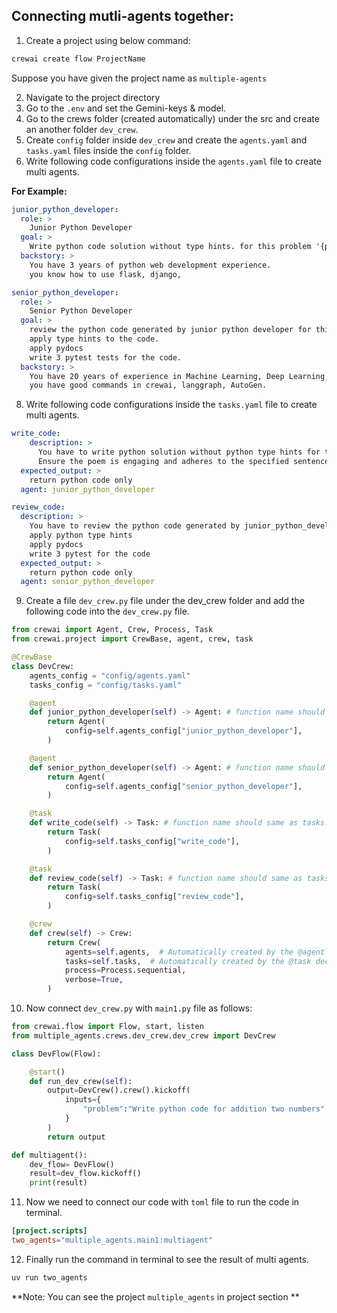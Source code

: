 ## Connecting mutli-agents together:

1. Create a project using below command:

```bash
crewai create flow ProjectName
```

Suppose you have given the project name as `multiple-agents`

2. Navigate to the project directory
3. Go to the `.env` and set the Gemini-keys & model.
4. Go to the crews folder (created automatically) under the src and create an another folder `dev_crew`.
5. Create `config` folder inside `dev_crew` and create the `agents.yaml` and `tasks.yaml` files inside the `config` folder.
6. Write following code configurations inside the `agents.yaml` file to create multi agents.

**For Example:**

```yaml
junior_python_developer:
  role: >
    Junior Python Developer
  goal: >
    Write python code solution without type hints. for this problem '{problem}'.
  backstory: >
    You have 3 years of python web development experience.
    you know how to use flask, django,

senior_python_developer:
  role: >
    Senior Python Developer
  goal: >
    review the python code generated by junior python developer for this problem '{problem}'.
    apply type hints to the code.
    apply pydocs
    write 3 pytest tests for the code.
  backstory: >
    You have 20 years of experience in Machine Learning, Deep Learning, Generative AI, Agentic AI and Python.
    you have good commands in crewai, langgraph, AutoGen.
```

8. Write following code configurations inside the `tasks.yaml` file to create multi agents.

```yaml
write_code:
    description: >
      You have to write python solution without python type hints for this problem '{problem}'
      Ensure the poem is engaging and adheres to the specified sentence count of {sentence_count}.
  expected_output: >
    return python code only
  agent: junior_python_developer

review_code:
  description: >
    You have to review the python code generated by junior_python_developer for this problem '{problem}'
    apply python type hints
    apply pydocs
    write 3 pytest for the code
  expected_output: >
    return python code only
  agent: senior_python_developer
```

9. Create a file `dev_crew.py` file under the dev_crew folder and add the following code into the `dev_crew.py` file.

```python
from crewai import Agent, Crew, Process, Task
from crewai.project import CrewBase, agent, crew, task

@CrewBase
class DevCrew:
    agents_config = "config/agents.yaml"
    tasks_config = "config/tasks.yaml"

    @agent
    def junior_python_developer(self) -> Agent: # function name should same as agents.yaml file
        return Agent(
            config=self.agents_config["junior_python_developer"],
        )

    @agent
    def senior_python_developer(self) -> Agent: # function name should same as agents.yaml file
        return Agent(
            config=self.agents_config["senior_python_developer"],
        )

    @task
    def write_code(self) -> Task: # function name should same as tasks.yaml file
        return Task(
            config=self.tasks_config["write_code"],
        )

    @task
    def review_code(self) -> Task: # function name should same as tasks.yaml file
        return Task(
            config=self.tasks_config["review_code"],
        )

    @crew
    def crew(self) -> Crew:
        return Crew(
            agents=self.agents,  # Automatically created by the @agent decorator
            tasks=self.tasks,  # Automatically created by the @task decorator
            process=Process.sequential,
            verbose=True,
        )
```

10. Now connect `dev_crew.py` with `main1.py` file as follows:

```python
from crewai.flow import Flow, start, listen
from multiple_agents.crews.dev_crew.dev_crew import DevCrew

class DevFlow(Flow):

    @start()
    def run_dev_crew(self):
        output=DevCrew().crew().kickoff(
            inputs={
                "problem":"Write python code for addition two numbers"
            }
        )
        return output

def multiagent():
    dev_flow= DevFlow()
    result=dev_flow.kickoff()
    print(result)

```

11. Now we need to connect our code with `toml` file to run the code in terminal.

```toml
[project.scripts]
two_agents="multiple_agents.main1:multiagent"
```

12. Finally run the command in terminal to see the result of multi agents.

```bash
uv run two_agents
```

**Note: You can see the project `multiple_agents` in project section
**
